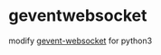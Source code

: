 # geventwebsocket
modify [gevent-websocket] for python3

[gevent-websocket]: https://bitbucket.org/noppo/gevent-websocket

